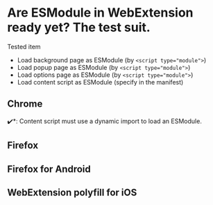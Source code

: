# Are ESModule in WebExtension ready yet? The test suit.

Tested item

- Load background page as ESModule (by `<script type="module">`)
- Load popup page as ESModule (by `<script type="module">`)
- Load options page as ESModule (by `<script type="module">`)
- Load content script as ESModule (specify in the manifest)

## Chrome

✔️\*: Content script must use a dynamic import to load an ESModule.

## Firefox

## Firefox for Android

## WebExtension polyfill for iOS
